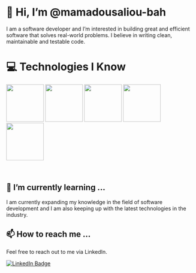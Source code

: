# 👋 Hi, I’m @mamadousaliou-bah

I am a software developer and I’m interested in building great and efficient software that solves real-world problems. I believe in writing clean, maintainable and testable code.

# 💻 Technologies I Know

<img src="https://img.icons8.com/color/48/000000/html-5.png" height="100" width="100"/>    <img src="https://img.icons8.com/color/48/000000/java-coffee-cup-logo.png" height="100" width="100"/>    <img src="https://img.icons8.com/color/48/000000/javascript.png" height="100" width="100"/>    <img src="https://img.icons8.com/color/48/000000/discord-logo.png" height="100" width="100"/>     <img src="https://img.icons8.com/color/48/000000/c-programming.png" height="100" width="100"/>

<br>


## 🌱 I’m currently learning ...

I am currently expanding my knowledge in the field of software development and I am also keeping up with the latest technologies in the industry.

## 📫 How to reach me ...

Feel free to reach out to me via LinkedIn.

[![LinkedIn Badge](https://img.shields.io/badge/-LinkedIn-black.svg?style=flat-square&logo=linkedin&colorB=555)](https://linkedin.com/in/mamadousaliou-bah)
